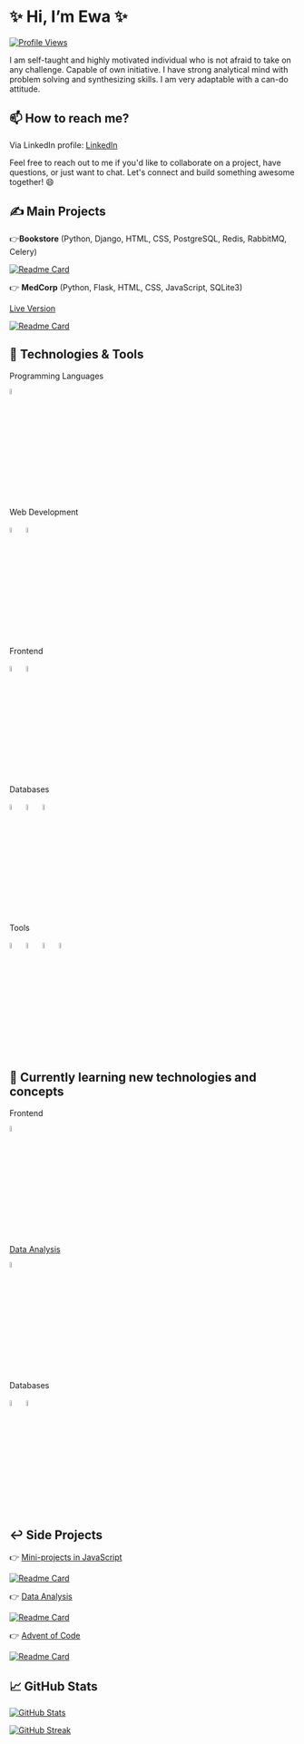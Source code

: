 # ✨ Hi, I’m Ewa ✨

[![Profile Views](https://komarev.com/ghpvc/?username=Ewa-Anna&color=31d8f3)](https://komarev.com/ghpvc)

I am self-taught and highly motivated individual who is not afraid to take on any challenge. Capable of own initiative. I have strong analytical mind with problem solving and synthesizing skills. I am very adaptable with a can-do attitude.

## 📫 How to reach me? 

Via LinkedIn profile: [LinkedIn](https://www.linkedin.com/in/ewa-kucala/)

Feel free to reach out to me if you'd like to collaborate on a project, have questions, or just want to chat. Let's connect and build something awesome together! 😄

## ✍️ Main Projects
:point_right:**Bookstore** (Python, Django, HTML, CSS, PostgreSQL, Redis, RabbitMQ, Celery)

[![Readme Card](https://github-readme-stats.vercel.app/api/pin/?username=ewa-anna&repo=bookstore&theme=dracula)](https://github.com/Ewa-Anna/Bookstore)

:point_right: **MedCorp** (Python, Flask, HTML, CSS, JavaScript, SQLite3)

[Live Version](https://medcorp.onrender.com/)

[![Readme Card](https://github-readme-stats.vercel.app/api/pin/?username=ewa-anna&repo=medcorp&theme=dracula)](https://github.com/Ewa-Anna/MedCorp)

## 🔧 Technologies & Tools
Programming Languages

[<img height=5% width=5% src="https://cdn.jsdelivr.net/gh/devicons/devicon/icons/python/python-original.svg" />](https://devicon.dev/)

Web Development

[<img height=5% width=5% src="https://cdn.jsdelivr.net/gh/devicons/devicon/icons/django/django-plain.svg" />](https://devicon.dev/)
[<img height=5% width=5% src="https://cdn.jsdelivr.net/gh/devicons/devicon/icons/flask/flask-original.svg" />](https://devicon.dev/)

Frontend

[<img height=5% width=5% src="https://cdn.jsdelivr.net/gh/devicons/devicon/icons/html5/html5-original.svg" />](https://devicon.dev/)
[<img height=5% width=5% src="https://cdn.jsdelivr.net/gh/devicons/devicon/icons/css3/css3-original.svg" />](https://devicon.dev/)

Databases

[<img height=5% width=5% src="https://cdn.jsdelivr.net/gh/devicons/devicon/icons/postgresql/postgresql-original-wordmark.svg" />](https://devicon.dev/)
[<img height=5% width=5% src="https://cdn.jsdelivr.net/gh/devicons/devicon/icons/sqlite/sqlite-original-wordmark.svg" />](https://devicon.dev/)
[<img height=5% width=5% src="https://cdn.jsdelivr.net/gh/devicons/devicon/icons/microsoftsqlserver/microsoftsqlserver-plain-wordmark.svg" />](https://devicon.dev/)

Tools

[<img height=5% width=5% src="https://cdn.jsdelivr.net/gh/devicons/devicon/icons/vscode/vscode-original.svg" />](https://devicon.dev/)
[<img height=5% width=5% src="https://cdn.jsdelivr.net/gh/devicons/devicon/icons/git/git-original.svg" />](https://devicon.dev/)
[<img height=5% width=5% src="https://cdn.jsdelivr.net/gh/devicons/devicon/icons/github/github-original.svg" />](https://devicon.dev/)
[<img height=5% width=5% src="https://cdn.jsdelivr.net/gh/devicons/devicon/icons/docker/docker-plain.svg" />](https://devicon.dev/)

## 📖 Currently learning new technologies and concepts
Frontend
  
[<img height=5% width=5% src="https://cdn.jsdelivr.net/gh/devicons/devicon/icons/javascript/javascript-original.svg" />](https://devicon.dev/)

[Data Analysis](https://github.com/Ewa-Anna/data-analysis/)

[<img height=5% width=5% src="https://cdn.jsdelivr.net/gh/devicons/devicon/icons/jupyter/jupyter-original-wordmark.svg" />](https://devicon.dev/)

Databases

[<img height=5% width=5% src="https://cdn.jsdelivr.net/gh/devicons/devicon/icons/mongodb/mongodb-original-wordmark.svg" />](https://devicon.dev/)
[<img height=5% width=5% src="https://cdn.jsdelivr.net/gh/devicons/devicon/icons/redis/redis-original-wordmark.svg" />](https://devicon.dev/)

## :leftwards_arrow_with_hook: Side Projects

👉 [Mini-projects in JavaScript](https://ewa-anna.github.io/Collection/)

[![Readme Card](https://github-readme-stats.vercel.app/api/pin/?username=ewa-anna&repo=Collection&theme=dracula)](https://github.com/Ewa-Anna/Collection/)

👉 [Data Analysis](https://github.com/Ewa-Anna/data-analysis/)

[![Readme Card](https://github-readme-stats.vercel.app/api/pin/?username=ewa-anna&repo=data-analysis&theme=dracula)](https://github.com/Ewa-Anna/data-analysis)

👉 [Advent of Code](https://github.com/Ewa-Anna/Advent-of-Code-2023)

[![Readme Card](https://github-readme-stats.vercel.app/api/pin/?username=ewa-anna&repo=Advent-of-Code-2023&theme=dracula)](https://github.com/Ewa-Anna/Advent-of-Code-2023)

## 📈 GitHub Stats

[![GitHub Stats](https://github-readme-stats.vercel.app/api?username=Ewa-Anna&show_icons=true&theme=dracula)](https://github.com/anuraghazra/github-readme-stats)

[![GitHub Streak](https://streak-stats.demolab.com?user=Ewa-Anna&theme=github-dark-blue&date_format=M%20j%5B%2C%20Y%5D)](https://git.io/streak-stats)
